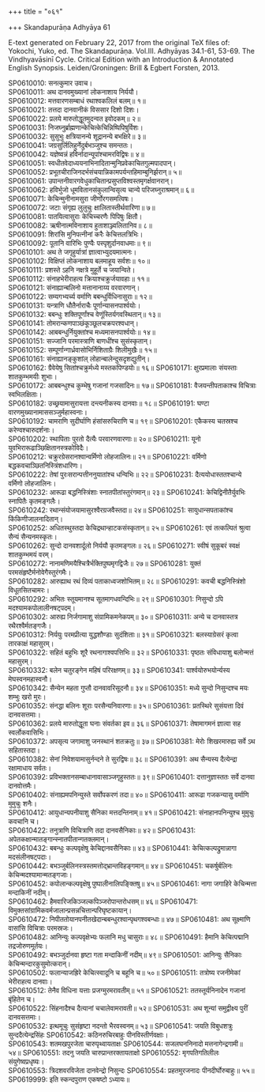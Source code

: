 +++
title = "०६१"

+++
Skandapurāṇa Adhyāya 61

E-text generated on February 22, 2017 from the original TeX files of: Yokochi, Yuko, ed. The Skandapurāṇa. Vol.III. Adhyāyas 34.1-61, 53-69. The Vindhyavāsinī Cycle. Critical Edition with an Introduction & Annotated English Synopsis. Leiden/Groningen: Brill & Egbert Forsten, 2013.

SP0610010: सनत्कुमार उवाच।  
SP0610011: अथ दानवमुख्यानां लोकनाशाय निर्ययौ।  
SP0610012: मत्तवारणसम्बाधं रथाश्वकलिलं बलम्॥ १॥  
SP0610021: तत्तदा दानवानीकं विससार दिशो दिशः।  
SP0610022: प्रलये मारुतोद्धूतमुदन्वत इवोदकम्॥ २॥  
SP0610031: निजघ्नुर्ब्राह्मणान्केचित्केचिन्निष्पिपिषुर्विशः।  
SP0610032: सुसुभुः क्षत्रियानन्ये शूद्रानन्ये बभक्षिरे॥ ३॥  
SP0610041: जग्रसुर्लिलिहुर्नेदुर्बभञ्जुश्च समन्ततः।  
SP0610042: यज्ञेष्वन्नं हविर्नादान्यूपांश्चामरविद्विषः॥ ४॥  
SP0610051: स्वधीतवेदाध्ययनाभिनादितान्मुनिप्रवेकाचितगुल्मपादपान्।  
SP0610052: प्रभूतचीराजिनदर्भसंचयान्निकामपर्यन्तहिमाम्बुनिर्झरान्॥ ५॥  
SP0610061: उपान्तनीवारगवेधुकाचितान्प्रसुप्तविश्वस्तमृगर्क्षवानरान्।  
SP0610062: हविर्भुजो धूमवितानसंकुलान्विसृत्य चान्ये परिजघ्नुराश्रमान्॥ ६॥  
SP0610071: केचिन्मुनीनामसुरा जीर्णोरगसमत्विषः।  
SP0610072: जटाः संगृह्य लुलुचुः क्षालितास्तीर्थवारिणा॥ ७॥  
SP0610081: पातयित्वासुराः केचिच्चरणैः पिपिषुः क्षितौ।  
SP0610082: ऋषीनात्मविनाशाय हुताशाञ्ज्वलितानिव॥ ८॥  
SP0610091: शिरांसि मुनिपत्नीनां करैः केचित्तलत्रिभिः।  
SP0610092: पूतानि वारिभिः पुण्यैः पस्पृशुर्दानवाधमाः॥ ९॥  
SP0610101: अथ ते जगृहुर्यात्रां ज्ञात्वाभ्युदयमात्मनः।  
SP0610102: विक्षिप्तं लोकनाशाय बलमाहूय सर्वशः॥ १०॥  
SP0610111: प्रशस्ते ऽहनि नक्षत्रे मुहूर्ते च जयान्विते।  
SP0610112: संनाहभेरीराहत्य क्रियाश्चक्रुर्जयावहाः॥ ११॥  
SP0610121: संनाह्यान्बलिनो मत्तानानाय्य वरवारणान्।  
SP0610122: सम्यगभ्यर्च्य वर्माणि बबन्धुर्विधिनासुराः॥ १२॥  
SP0610131: यन्त्राणि धौतैर्नाराचैः पूर्णान्यासनपार्श्वयोः।  
SP0610132: बबन्धुः शक्तिपूर्णांश्च वेणूंस्तिर्यगवस्थितान्॥ १३॥  
SP0610141: तोमरान्कणपाञ्छंकूञ्छूलचक्रपरश्वधान्।  
SP0610142: आबबन्धुर्नियुक्तांश्च मध्यमासनपार्श्वयोः॥ १४॥  
SP0610151: सज्जानि परमास्त्राणि बाणधींश्च सुसंस्कृतान्।  
SP0610152: सम्पूर्णान्गार्ध्रवासोभिर्निशिताग्रैः शिलीमुखैः॥ १५॥  
SP0610161: संनाह्यानङ्कुशांल् लोहान्बालेन्दुसदृशद्युतीन्।  
SP0610162: ग्रैवेयेषु सितांश्चक्रुर्मध्ये मस्तकपिण्डयोः॥ १६॥
SP0610171: क्षुरप्रमालाः संयस्ताः शातकुम्भमयीः शुभाः।  
SP0610172: आबबन्धुश्च कुम्भेषु गजानां गजसादिनः॥ १७॥
SP0610181: वैजयन्तीपताकाश्च विचित्राः स्वभिलक्षिताः।  
SP0610182: उच्छ्रयामासुरायत्ता दन्त्यनीकस्य दानवाः॥ १८॥
SP0610191: घण्टा वारणमुख्यानामाससञ्जुर्महास्वनाः।  
SP0610192: चामराणि सुदीर्घाणि हंसांसरुचिराणि च॥ १९॥
SP0610201: एकैकस्य चतस्रश्च करेण्वश्चारुदर्शनाः।  
SP0610202: स्थापिताः पुरतो दैत्यैः परवारणवारणाः॥ २०॥
SP0610211: यूनो युवभिरारूढाञ्छिक्षितानस्त्रकोविदैः।  
SP0610212: चक्रुरग्रेसरानश्वान्वर्मिणो लोहजालिनः॥ २१॥
SP0610221: वर्मिणो बद्धकवचाञ्छितनिस्त्रिंशधारिणः।  
SP0610222: तेषां पुरःसरान्पत्तीननुयातांश्च धन्विभिः॥ २२॥
SP0610231: दैत्ययोधास्ततश्चान्ये वर्मिणो लोहजालिनः।  
SP0610232: आरूढा बद्धनिस्त्रिंशाः स्नातपीतांस्तुरंगमान्॥ २३॥
SP0610241: केचिद्विनीतैर्युवभिः स्नापितैः कृतमङ्गलैः।  
SP0610242: रथान्संयोजयामासुरश्वैरग्रजवैस्तदा॥ २४॥
SP0610251: सायुधान्सपताकांश्च किंकिणीजालनादितान्।  
SP0610252: अधितस्थुस्तदा केचिद्रथान्हाटकसंस्कृतान्॥ २५॥
SP0610261: एवं तत्कल्पितं श्रुत्वा सैन्यं सैन्यनमस्कृतः।  
SP0610262: सुन्दो दानवशार्दूलो निर्ययौ कृतमङ्गलः॥ २६॥
SP0610271: स्वीषं सुकूबरं स्वक्षं शातकुम्भमयं वरम्।  
SP0610272: नानामणिमयैश्चित्रैर्भक्तिपुष्पमृगद्विजैः॥ २७॥
SP0610281: युक्तं परमसंहृष्टैर्मनोवेगैस्तुरंगमैः।  
SP0610282: आरुह्याथ रथं दिव्यं पताकाध्वजशोभितम्॥ २८॥
SP0610291: कवची बद्धनिस्त्रिंशो विधूतसितचामरः।  
SP0610292: अभितः स्तूयमानश्च सूतमागधवन्दिभिः॥ २९॥
SP0610301: निसुन्दो ऽपि मदश्यामकपोलालीनषट्पदम्।  
SP0610302: आरुह्य निर्जगामाशु संग्रामिकमनेकपम्॥ ३०॥
SP0610311: अन्ये च दानवास्तत्र रथैरश्वैर्मतङ्गजैः।  
SP0610312: निर्ययुः परमप्रीत्या युद्धशौण्डाः सुदंशिताः॥ ३१॥
SP0610321: बलस्याग्रेसरं कृत्वा तारकाक्षं महासुरम्।  
SP0610322: सहितं बहुभिः शूरै रथनागाश्वपत्तिभिः॥ ३२॥
SP0610331: पृष्ठतः संविधायाशु बलोन्मत्तं महासुरम्।  
SP0610332: बलेन चतुरङ्गेन महिषं परिरक्षणम्॥ ३३॥
SP0610341: पार्श्वयोरुभयोर्न्यस्य मेघस्वनमहास्वनौ।  
SP0610342: सैन्येन महता गुप्तौ दानवावरिसूदनौ॥ ३४॥
SP0610351: मध्ये सुन्दो निसुन्दश्च मयः शम्भुः खरो मुरः।  
SP0610352: संनद्धा बलिनः शूराः परसैन्यनिवारणाः॥ ३५॥
SP0610361: प्रतस्थिरे सुसंयत्ता दिवं दानवसत्तमाः।  
SP0610362: प्रलये मारुतोद्धूता घनाः संवर्तका इव॥ ३६॥
SP0610371: तेषामागमनं ज्ञात्वा सह स्वर्लोकवासिभिः।  
SP0610372: अपसृत्य जगामाशु जनस्थानं शतक्रतुः॥ ३७॥
SP0610381: मेरोः शिखरमारुह्य सर्वे ऽथ सहितास्तदा।  
SP0610382: सेनां निवेशयामासुर्नन्दने ते सुरद्विषः॥ ३८॥
SP0610391: अथ सैन्यस्य दैत्येन्द्रा रक्षामाधाय सर्वतः।  
SP0610392: प्रविभक्तानसम्बाधानावासाञ्जगृहुस्ततः॥ ३९॥
SP0610401: दत्तानुज्ञास्ततः सर्वे दानवा दानवोत्तमैः।  
SP0610402: संनाह्यमपनिन्युस्ते सर्वोपकरणं तदा॥ ४०॥
SP0610411: आरूढा गजकन्यासु वर्माणि मुमुचुः शनैः।  
SP0610412: आयुधान्यपनीयाशु सैनिका मत्तदन्तिनाम्॥ ४१॥
SP0610421: संनाहानपनिन्युश्च मुमुचुः कवचानि च।  
SP0610422: तनुत्राणि विचित्राणि तदा दानवसैनिकाः॥ ४२॥
SP0610431: अपेतकक्षान्मातङ्गान्स्नातपीतान्गतक्लमान्।  
SP0610432: बबन्धुः कल्पवृक्षेषु केचिद्दानवसैनिकाः॥ ४३॥
SP0610441: केचित्कल्पद्रुमान्नागा मदसंलीनषट्पदाः।  
SP0610442: बभञ्जुर्बलिनस्त्रस्तमत्तोद्भ्रान्तविहङ्गमान्॥ ४४॥
SP0610451: चकर्षुर्बलिनः केचिन्मदश्यामान्मतङ्गजाः।  
SP0610452: कपोलान्कल्पवृक्षेषु पुष्पालीनालिपङ्क्तिषु॥ ४५॥
SP0610461: नागा जगाहिरे केचिन्मत्ता मन्दाकिनीं नदीम्।  
SP0610462: हैमवारिजकिञ्जल्कपिञ्जरोपान्तरोधसम्॥ ४६॥
SP0610471: विमुक्तसांग्रामिकवर्मजालान्प्रसन्नचित्तान्परिघृष्टकायान्।  
SP0610472: निपीततोयानपनीतखेदान्बबन्धुरश्वान्पृथगश्वबन्धाः॥ ४७॥
SP0610481: अथ सूक्ष्माणि वासांसि विचित्राः परमस्रजः।  
SP0610482: आनिन्युः कल्पवृक्षेभ्यः फलानि मधु चासुराः॥ ४८॥
SP0610491: हैमानि केचित्पद्मानि तद्रजोरुणमूर्तयः।  
SP0610492: बभञ्जुर्दानवा हृष्टा गता मन्दाकिनीं नदीम्॥ ४९॥
SP0610501: आनिन्युः सैनिकाः केचिन्मन्दारकुसुमोत्करान्।  
SP0610502: फलान्याजह्रिरे केचित्स्वादूनि च बहूनि च॥ ५०॥
SP0610511: तत्रोष्य रजनीमेकां भेरीराहत्य दानवाः।  
SP0610512: तेनैव विधिना यत्ताः प्रजग्मुरमरावतीम्॥ ५१॥
SP0610521: ततस्तूर्यनिनादेन गजानां बृंहितेन च।  
SP0610522: सिंहनादैश्च दैत्यानां चचालेवामरावती॥ ५२॥
SP0610531: अथ शून्यां समुद्वीक्ष्य पुरीं दानवसत्तमाः।  
SP0610532: इत्थमूचुः सुसंहृष्टा नदन्तो भैरवस्वनम्॥ ५३॥
SP0610541: जयति विबुधशत्रुः सुन्ददैत्येन्द्रसिंहः 
SP0610542: कठिनरुचिरबाहुः पीनविस्तीर्णवक्षाः।  
SP0610543: शतमखपुरजेता चारुपृथ्वायताक्षः 
SP0610544: सजलघननिनादो मत्तनागेन्द्रगामी॥ ५४॥
SP0610551: तदनु जयति चारुप्रान्तरक्तायताक्षो
SP0610552: मृगपतिगतिलीलः संयुगेष्वप्रधृष्यः।  
SP0610553: त्रिदशवरविजेता दानवेन्द्रो निसुन्दः 
SP0610554: प्रहतमुरजनादः पीनदीर्घोरुबाहुः॥ ५५॥
SP0619999: इति स्कन्दपुराण एकषष्टो ऽध्यायः॥
